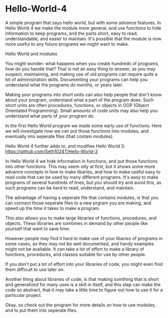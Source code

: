 # Hello-World-4
A simple program that says hello world, but with some advance features. In Hello World 4 we
make the module more general, and use functions to hide information to keep programs, and
the parts short, easy to read, understandable, and easier to maintain. It's possible that
the module is now more useful to any future programs we might want to make.

Hello World and modules

You might wonder: what happens when you create hundreds of programs, how do you handle that?
That is not an easy thing to answer, as you may suspect, maintaining, and making use of
old programs can require quite a bit of administration skills. Documenting your programs can
help you understand what the programs do months, or years later.

Making your programs into short units can also help people that don't know about your program,
understand what a part of the program does. Such short units are often procedures, functions,
or objects in OOP (Object Orientated Programming). Small amounts of code units may also help you
understand what parts of your program do.

In the first Hello World program we made some early use of functions. Here we will investigate
how we can put those functions into modules, and eventually into seperate files (that contain
modules).

Hello World 4 further adds to, and modifies Hello World 3: https://github.com/Seth1024T/Hello-World-3

In Hello World 4 we hide information in functions, and put those functions into other functions. 
This may seem silly at first, but it shows some more advance concepts in how to make libaries,
and how to make useful easy to read code that can be used by many different programs. It's easy
to make programs of several hundreds of lines, but you should try and avoid this, as such
programs can be hard to read, understand, and maintain.

The advantage of having a seperate file that contains modules, is that you can connect those
seperate files to a new prgram you are making, and speed up the time it takes to make a program.

This also allows you to make large libraries of functions, procedures, and objects. These
libraries are somtimes in demand by other people like yourself that want to save time.

However people may find it hard to make use of your libaries of programs in some cases, as they
may not be well documented, and handy examples might not be available. It can take a lot of effort
to make a library of functions, procedures, and classes suitable for use by other people.

If you don't put a lot of effort into your libraries of code, you might even find them difficult to
use later on.

Another thing about libraries of code, is that making somthing that is short and generalized for many
uses is a skill in itself, and this step can make the code so abstract, that it may take a little time
to figure out how to use it for a particular project.

Okay, so check out the program for more details on how to use modules, and to put them into seperate
files.
